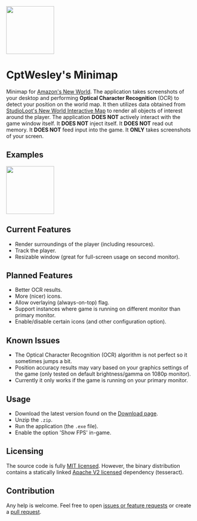 <img src="https://github.com/CptWesley/NewWorldMinimap/blob/master/src/NewWorldMinimap/Resources/icons/app_128.png?raw=true" width="128" height="128">

# CptWesley's Minimap
Minimap for [Amazon's New World](https://www.newworld.com/).
The application takes screenshots of your desktop and performing **Optical Character Recognition** (OCR) to detect your position on the world map.
It then utilizes data obtained from [StudioLoot's New World Interactive Map](https://www.newworld-map.com/) to render all objects of interest around the player.
The application **DOES NOT** actively interact with the game window itself. It **DOES NOT** inject itself. It **DOES NOT** read out memory. It **DOES NOT** feed input into the game.
It **ONLY** takes screenshots of your screen.

## Examples
<img src="https://github.com/CptWesley/NewWorldMinimap/blob/master/src/NewWorldMinimap/docs/example1.jpg?raw=true" width="128" height="128">

## Current Features
- Render surroundings of the player (including resources).
- Track the player.
- Resizable window (great for full-screen usage on second monitor).

## Planned Features
- Better OCR results.
- More (nicer) icons.
- Allow overlaying (always-on-top) flag.
- Support instances where game is running on different monitor than primary monitor.
- Enable/disable certain icons (and other configuration option).

## Known Issues
- The Optical Character Recognition (OCR) algorithm is not perfect so it sometimes jumps a bit.
- Position accuracy results may vary based on your graphics settings of the game (only tested on default brightness/gamma on 1080p monitor).
- Currently it only works if the game is running on your primary monitor.

## Usage
- Download the latest version found on the [Download page](https://github.com/CptWesley/NewWorldMinimap/releases).
- Unzip the `.zip`.
- Run the application (the `.exe` file).
- Enable the option 'Show FPS' in-game.

## Licensing
The source code is fully [MIT licensed](https://github.com/CptWesley/NewWorldMinimap/blob/master/LICENSE).
However, the binary distribution contains a statically linked [Apache V2 licensed](https://github.com/CptWesley/NewWorldMinimap/blob/master/dependency_licenses/tesseract_LICENSE) dependency (tesseract).

## Contribution
Any help is welcome. Feel free to open [issues or feature requests](https://github.com/CptWesley/NewWorldMinimap/issues) or create a [pull request](https://github.com/CptWesley/NewWorldMinimap/pulls).
